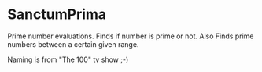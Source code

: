 # SanctumPrima
Prime number evaluations. Finds if number is prime or not. Also Finds prime numbers between a certain given range. 

Naming is from "The 100" tv show ;-)
